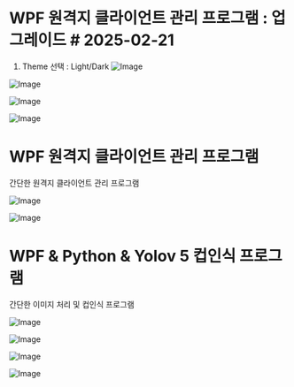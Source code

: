 # WPF 원격지 클라이언트 관리 프로그램 : 업그레이드 # 2025-02-21
1) Theme 선택 : Light/Dark
![Image](https://github.com/user-attachments/assets/d50b5baa-06a8-4d46-8b7a-4f566aba7edc)

![Image](https://github.com/user-attachments/assets/4f3c35f2-1a2d-41be-8cae-22578a319141)

![Image](https://github.com/user-attachments/assets/f07ed740-e86a-4706-aac0-125c86d35001)

![Image](https://github.com/user-attachments/assets/f4b78529-80e9-4e82-9055-a388768e0f2c)

# WPF 원격지 클라이언트 관리 프로그램
간단한 원격지 클라이언트 관리 프로그램

![Image](https://github.com/user-attachments/assets/08be3b6b-61bc-4957-bf7d-5e3a315023db)

![Image](https://github.com/user-attachments/assets/1fd76d08-e129-41c6-b08d-a89038645427)

# WPF & Python & Yolov 5 컵인식 프로그램
간단한 이미지 처리 및 컵인식 프로그램

![Image](https://github.com/user-attachments/assets/cbda6002-e48c-4199-bd0c-b5a337ff9bf9)

![Image](https://github.com/user-attachments/assets/12a3c6d0-4b0f-4b87-a6c1-7e3996e1acdf)

![Image](https://github.com/user-attachments/assets/add47a4b-971b-42e4-97ca-219456f8e90d)

![Image](https://github.com/user-attachments/assets/70e76a13-78ec-47ef-9502-e231353ee1f5)



